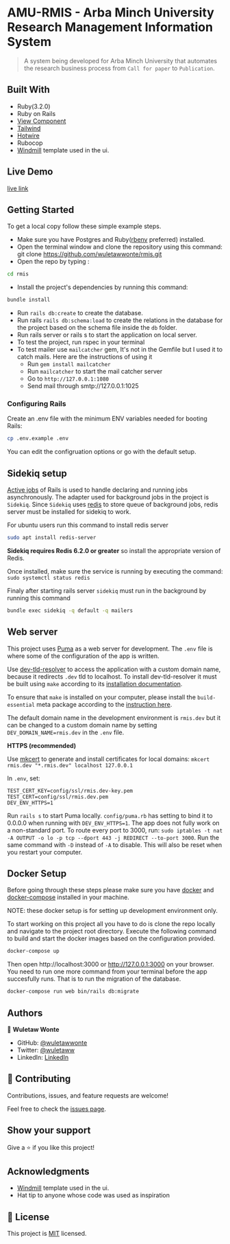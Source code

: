 # AMU-RMIS - Arba Minch University Research Management Information System

> A system being developed for Arba Minch University that automates the research business process from `Call for paper` to `Publication`.

## Built With
- Ruby(3.2.0)
- Ruby on Rails
- [View Component](https://viewcomponent.org/)
- [Tailwind](https://tailwindcss.com/)
- [Hotwire](https://hotwired.dev/)
- Rubocop
- [Windmill](https://windmillui.com/) template used in the ui.

## Live Demo

[live link](https://amu-rmis.herokuapp.com/)

## Getting Started

To get a local copy follow these simple example steps.

- Make sure you have Postgres and Ruby([rbenv](https://github.com/rbenv/rbenv) preferred) installed.
- Open the terminal window and clone the repository using this command: git clone https://github.com/wuletawwonte/rmis.git
- Open the repo by typing : 
```bash
cd rmis
```
- Install the project's dependencies by running this command: 
```bash
bundle install
```
- Run `rails db:create` to create the database.
- Run rails `rails db:schema:load` to create the relations in the database for the project based on the schema file inside the `db` folder.
- Run rails server or rails s to start the application on local server.
- To test the project, run rspec in your terminal
- To test mailer use `mailcatcher` gem, It's not in the Gemfile but I used it to catch mails. Here are the instructions of using it
  - Run `gem install mailcatcher`
  - Run `mailcatcher` to start the mail catcher server
  - Go to `http://127.0.0.1:1080`
  - Send mail through smtp://127.0.0.1:1025

### Configuring Rails

Create an .env file with the minimum ENV variables needed for booting Rails:

```bash
cp .env.example .env
```

You can edit the configruation options or go with the default setup. 

## Sidekiq setup

[Active jobs](https://guides.rubyonrails.org/active_job_basics.html) of Rails is used to handle declaring and running jobs asynchronously. The adapter used for background jobs in the project is `Sidekiq`. Since `Sidekiq` uses [redis](https://redis.io/) to store queue of background jobs, redis server must be installed for sidekiq to work.

For ubuntu users run this command to install redis server

```bash
sudo apt install redis-server
```

**Sidekiq requires Redis 6.2.0 or greater** so install the appropriate version of Redis.

Once installed, make sure the service is running by executing the command: `sudo systemctl status redis`

Finaly after starting rails server `sidekiq` must run in the background by running this command

```bash
bundle exec sidekiq -q default -q mailers
```

## Web server
This project uses [Puma](https://puma.io/) as a web server for development. The `.env` file is where some of the configuration of the app is written. 

Use [dev-tld-resolver](https://github.com/puma/dev-tld-resolver) to access the application with a custom domain name, because it redirects `.dev` tld to localhost. To install dev-tld-resolver it must be built using `make` according to its [installation documentation](https://github.com/puma/dev-tld-resolver#installation). 

To ensure that `make` is installed on your computer, please install the `build-essential` meta package according to the [instruction here](./docs/Install%20build-essentials.md). 

The default domain name in the development environment is `rmis.dev` but it can be changed to a custom domain name by setting `DEV_DOMAIN_NAME=rmis.dev` in the `.env` file.

**HTTPS (recommended)**

Use [mkcert](https://github.com/FiloSottile/mkcert) to generate and install certificates for local domains: `mkcert rmis.dev "*.rmis.dev" localhost 127.0.0.1`

In `.env`, set:

```
TEST_CERT_KEY=config/ssl/rmis.dev-key.pem
TEST_CERT=config/ssl/rmis.dev.pem
DEV_ENV_HTTPS=1
```

Run `rails s` to start Puma locally. `config/puma.rb` has setting to bind it to 0.0.0.0 when running with `DEV_ENV_HTTPS=1`.
The app does not fully work on a non-standard port. To route every port to 3000, run: `sudo iptables -t nat -A OUTPUT -o lo -p tcp --dport 443 -j REDIRECT --to-port 3000`. Run the same command with `-D` instead of `-A` to disable. This will also be reset when you restart your computer.

## Docker Setup

Before going through these steps please make sure you have [docker](https://docs.docker.com/engine/install/) and [docker-compose](https://docs.docker.com/compose/install/) installed in your machine. 

NOTE: these docker setup is for setting up development environment only.

To start working on this project all you have to do is clone the repo locally and navigate to the project root directory. Execute the following command to build and start the docker images based on the configuration provided. 

```bash
docker-compose up
```
Then open http://localhost:3000 or http://127.0.0.1:3000 on your browser. You need to run one more command from your terminal before the app succesfully runs. That is to run the migration of the database. 

```bash
docker-compose run web bin/rails db:migrate
```

## Authors

👤 **Wuletaw Wonte**

- GitHub: [@wuletawwonte](https://github.com/wuletawwonte)
- Twitter: [@wuletaww](https://twitter.com/wuletaww)
- LinkedIn: [LinkedIn](https://linkedin.com/in/wuletaw-wonte)

## 🤝 Contributing

Contributions, issues, and feature requests are welcome!

Feel free to check the [issues page](../../issues/).

## Show your support

Give a ⭐️ if you like this project!

## Acknowledgments

- [Windmill](https://windmillui.com/) template used in the ui.
- Hat tip to anyone whose code was used as inspiration

## 📝 License

This project is [MIT](./LICENSE.md) licensed.
